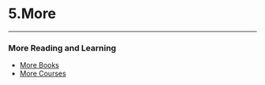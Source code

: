 # 5.More


---

### More Reading and Learning

*  [More Books](http://www.ncrnalab.org/wiki/index.php/Books_for_Bioinformatics_and_Genomics)
*  [More Courses](http://www.ncrnalab.org/wiki/index.php/MOOC) 
